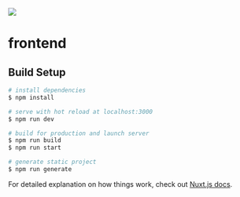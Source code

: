 [![](http://img.youtube.com/vi/GQaW2qo66YY/0.jpg)](http://www.youtube.com/watch?v=GQaW2qo66YY "")


# frontend

## Build Setup

```bash
# install dependencies
$ npm install

# serve with hot reload at localhost:3000
$ npm run dev

# build for production and launch server
$ npm run build
$ npm run start

# generate static project
$ npm run generate
```

For detailed explanation on how things work, check out [Nuxt.js docs](https://nuxtjs.org).
